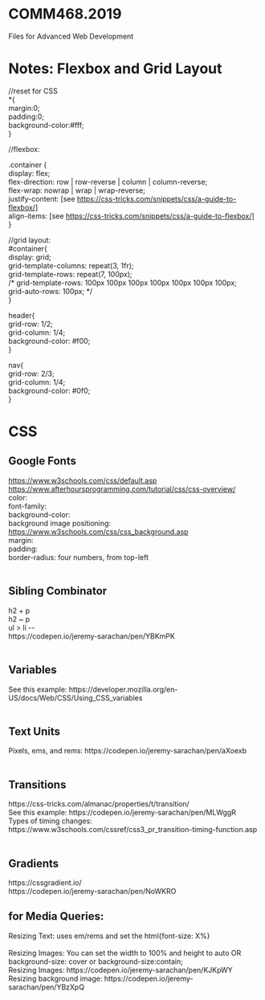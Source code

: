 # COMM468.2019
Files for Advanced Web Development

<h1>Notes: Flexbox and Grid Layout</h1>

//reset for CSS<br/>
*{<br/>
    margin:0;<br/>
    padding:0;<br/>
    background-color:#fff;<br/>
}

//flexbox:<br/>

.container {<br/>
    display: flex; <br/>
    flex-direction: row | row-reverse | column | column-reverse;<br/>
    flex-wrap: nowrap | wrap | wrap-reverse;<br/>
    justify-content: [see https://css-tricks.com/snippets/css/a-guide-to-flexbox/]<br/>
     align-items: [see https://css-tricks.com/snippets/css/a-guide-to-flexbox/]<br/>
}

//grid layout:<br/>
#container{<br/>
display: grid;<br/>
    grid-template-columns: repeat(3, 1fr);<br/>
    grid-template-rows: repeat(7, 100px);<br/>
    /* grid-template-rows: 100px 100px 100px 100px 100px 100px 100px;<br/>
    grid-auto-rows: 100px; */<br/>
}<br/>

header{<br/>
     grid-row: 1/2;<br/>
     grid-column: 1/4;<br/>
    background-color: #f00;<br/>
}<br/>

nav{<br/>
    grid-row: 2/3;<br/>
    grid-column: 1/4;<br/>
     background-color: #0f0;<br/>
}<br/>

<h1>CSS</h1>

<h2>Google Fonts</h2>

https://www.w3schools.com/css/default.asp
https://www.afterhoursprogramming.com/tutorial/css/css-overview/
<br/>
color:<br/>
font-family:<br/>
background-color:<br/>
background image positioning: https://www.w3schools.com/css/css_background.asp <br/>
margin:<br/>
padding:<br/>
border-radius: four numbers, from top-left<br/>
<br/>
 <h2>Sibling Combinator</h2>
h2 + p <br/>
h2 ~ p <br/>
ul > li -- <br/>
    https://codepen.io/jeremy-sarachan/pen/YBKmPK<br/>
<br/>
 <h2>Variables </h2>
    See this example: https://developer.mozilla.org/en-US/docs/Web/CSS/Using_CSS_variables <br/>
  <br/>  
 <h2>Text Units </h2>
 Pixels, ems, and rems: https://codepen.io/jeremy-sarachan/pen/aXoexb<br/>
 <br/>
    <h2>Transitions</h2> https://css-tricks.com/almanac/properties/t/transition/<br/>
 See this example: https://codepen.io/jeremy-sarachan/pen/MLWggR<br/>
 Types of timing changes: https://www.w3schools.com/cssref/css3_pr_transition-timing-function.asp<br/>
 <br/>
    <h2>Gradients</h2>
    https://cssgradient.io/<br/>
    https://codepen.io/jeremy-sarachan/pen/NoWKRO<br/>
    
 <h2>for Media Queries:</h2>
 Resizing Text: uses em/rems and set the html{font-size: X%}<br/> <br/>
 Resizing Images: You can set the width to 100% and height to auto OR background-size: cover or background-size:contain;<br/>
 Resizing Images: https://codepen.io/jeremy-sarachan/pen/KJKpWY
 <br/>
 Resizing background image: https://codepen.io/jeremy-sarachan/pen/YBzXpQ
 
 
 
 
